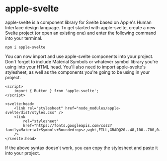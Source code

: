 # apple-svelte

apple-svelte is a component library for Svelte based on Apple's Human Interface design language.
To get started with apple-svelte, create a new Svelte project (or open an existing one) and enter the following command into your terminal.

```
npm i apple-svelte
```

You can now import and use apple-svelte components into your project.
Don't forget to include Material Symbols or whatever symbol library you're using into your HTML head. You'll also need to import apple-svelte's stylesheet, as well as the components you're going to be using in your project.

```
<script>
    import { Button } from 'apple-svelte';
</script>

<svelte:head>
    <link rel="stylesheet" href="node_modules/apple-svelte/dist/styles.css" />
    <link
        rel="stylesheet"
        href="https://fonts.googleapis.com/css2?family=Material+Symbols+Rounded:opsz,wght,FILL,GRAD@20..48,100..700,0..1,-50..200"
    />
</svelte:head>
```

If the above syntax doesn't work, you can copy the stylesheet and paste it into your project.
